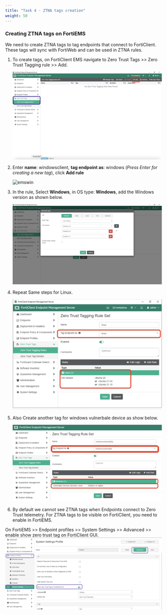 ```yaml
---
title: "Task 4 - ZTNA tags creation"
weight: 50
---
```


### **Creating ZTNA tags on FortiEMS**

We need to create ZTNA tags to tag endpoints that connect to FortiClient. These tags will sync with FortiWeb and can be used in ZTNA rules. 

1. To create tags, on FortiClient EMS navigate to Zero Trust Tags >> Zero Trust Tagging rule >> Add. 

    ![emstags](../images/ztnatags-01.jpg)

2. Enter **name**: windowsclient, **tag endpoint as**: windows (_Press Enter for creating a new tag_), click **Add rule**

    ![emswin](../images/ztnatags-02.jpg)

3. In the rule, Select **Windows**, in OS type: **Windows**, add the Windows version as shown below. 

    ![emswindows](../images/ztnatags-03.jpg)

4. Repeat Same steps for Linux. 

    ![emslinux](../images/ztnatags-04.jpg)

5. Also Create another tag for windows vulnerbale device as show below. 

    ![emswinvulnerable](../images/ztnatags-05.jpg) 

6. By default we cannot see ZTNA tags when Endpoints connect to Zero Trust telemetry. For ZTNA tags to be visible on FortiClient, you need to enable in FortiEMS. 

On FortiEMS >> Endpoint profiles >> System Settings >> Advanced >> enable show zero trust tag on FortiClient GUI.
    ![ztnatagsems](../images/ztnatagsems.jpg)